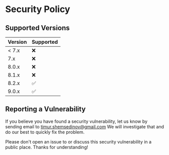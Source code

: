 # Security Policy

## Supported Versions

| Version | Supported          |
| ------- | ------------------ |
| < 7.x   | :x:                |
| 7.x     | :x:                |
| 8.0.x   | :x:                |
| 8.1.x   | :x:                |
| 8.2.x   | :white_check_mark: |
| 9.0.x   | :white_check_mark: |

## Reporting a Vulnerability

If you believe you have found a security vulnerability, let us know by sending
email to [timur.shemsedinov@gmail.com](mailto:timur.shemsedinov@gmail.com)
We will investigate that and do our best to quickly fix the problem.

Please don't open an issue to or discuss this security vulnerability in a public
place. Thanks for understanding!
